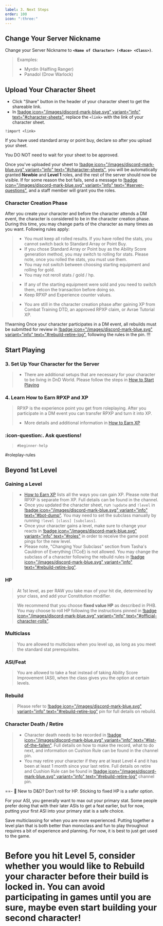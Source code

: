 ```yaml
---
label: 3. Next Steps
order: 100
icon: ":three:"
---
```


## Change Your Server Nickname
Change your Server Nickname to **`<Name of Character> (<Race> <Class>)`**.

> Examples:
> - Myrdin (Halfling Ranger) 
> - Panadol (Drow Warlock)

## Upload Your Character Sheet
- Click "Share" button in the header of your character sheet to get the shareable link. 
- In [!badge icon="/images/discord-mark-blue.svg" variant="info" text="#character-sheets"](https://discord.com/channels/512870694883950598/512872392377499661), replace the `<link>` with the link of your character sheet.

```
!import <link>
```

If you have used standard array or point buy, declare so after you upload your sheet. 

You DO NOT need to wait for your sheet to be approved.

Once you've uploaded your sheet to [!badge icon="/images/discord-mark-blue.svg" variant="info" text="#character-sheets"](https://discord.com/channels/512870694883950598/512872392377499661), you will be automatically granted **Newbie** and **Level 1** roles, and the rest of the server should now be visible. If for some reason the bot fails, send a message to [!badge icon="/images/discord-mark-blue.svg" variant="info" text="#server-questions"](https://discord.com/channels/512870694883950598/546725434608451584), and a staff member will grant you the roles.

### Character Creation Phase

After you create your character and before the character attends a DM event, the character is considered to be in the character creation phase. During this time, you may change parts of the character as many times as you want. Following rules apply:

> - You must keep all rolled results. If you have rolled the stats, you cannot switch back to Standard Array or Point Buy.
> - If you chose Standard Array or Point buy as the Ability Score generation method, you may switch to rolling for stats. Please note, once you rolled the stats, you must use them.
> - You may not switch between choosing starting equipment and rolling for gold.
> - You may not reroll stats / gold / hp.

> - If any of the starting equipment were sold and you need to switch them, retcon the transaction before doing so.
> - Keep RPXP and Experience counter values.

> - You are still in the character creation phase after gaining XP from Combat Training DTD, an approved RPXP claim, or Avrae Tutorial XP.

!!!warning 
Once your character participates in a DM event, all rebuilds must be submitted for review in [!badge icon="/images/discord-mark-blue.svg" variant="info" text="#rebuild-retire-log"](https://discord.com/channels/512870694883950598/542953099560615946), following the rules in the pin.
!!!

## Start Playing

### 3. Set Up Your Character for the Server
> - There are additional setups that are necessary for your character to be living in DnD World. Please follow the steps in ⁠[How to Start Playing](/start-playing/start-playing/)

### 4. Learn How to Earn RPXP and XP
> RPXP is the experience point you get from roleplaying. After you participate in a DM event you can transfer RPXP and turn it into XP. 
> - More details and additional information in [How to Earn XP](/start-playing/earn-xp/)

### :icon-question:. Ask questions!
> `⁠#beginner-help`

#roleplay-rules

## Beyond 1st Level

### Gaining a Level

> - [How to Earn XP](/start-playing/earn-xp/) lists all the ways you can gain XP. Please note that RPXP is separate from XP. Full details can be found in the channel.
> - Once you updated the character sheet, run `!update` and `!level` in [!badge icon="/images/discord-mark-blue.svg" variant="info" text="#bot-dump"](https://discord.com/channels/512870694883950598/519131071502221313). You may need to set the subclass manually by running `!level [class] [subclass]`.
> - Once your character gains a level, make sure to change your reacts in [!badge icon="/images/discord-mark-blue.svg" variant="info" text="#roles"](https://discord.com/channels/512870694883950598/535365321134178324) in order to receive the game post pings for the new level.
> - Please note, "Changing Your Subclass" section from Tasha's Cauldron of Everything (TCoE) is not allowed. You may change the subclass of a character following the rebuild rules in [!badge icon="/images/discord-mark-blue.svg" variant="info" text="#rebuild-retire-log"](https://discord.com/channels/512870694883950598/542953099560615946).

### HP

> At 1st level, as per RAW you take max of your hit die, determined by your class, and add your Constitution modifier.

> We recommend that you choose **fixed value HP** as described in PHB. You may choose to roll HP following the instructions pinned in [!badge icon="/images/discord-mark-blue.svg" variant="info" text="#official-character-rolls"](https://discord.com/channels/512870694883950598/513963351567499264).

### Multiclass

> You are allowed to multiclass when you level up, as long as you meet the standard stat prerequisites.

### ASI/Feat

> You are allowed to take a feat instead of taking Ability Score Improvement (ASI), when the class gives you the option at certain levels.

### Rebuild

> Please refer to [!badge icon="/images/discord-mark-blue.svg" variant="info" text="#rebuild-retire-log"](https://discord.com/channels/512870694883950598/542953099560615946) pin for full details on rebuild.

### Character Death / Retire

> - Character death needs to be recorded in [!badge icon="/images/discord-mark-blue.svg" variant="info" text="#list-of-the-fallen"](https://discord.com/channels/512870694883950598/544159624790671391). Full details on how to make the record, what to do next, and information on Cushion Rule can be found in the channel pin.
> - You may retire your character if they are at least Level 4 and it has been at least 1 month since your last retire. Full details on retire and Cushion Rule can be found in [!badge icon="/images/discord-mark-blue.svg" variant="info" text="#rebuild-retire-log"](https://discord.com/channels/512870694883950598/542953099560615946) channel pin.

==- :beginner: New to D&D?
Don't roll for HP. Sticking to fixed HP is a safer option.

For your ASI, you generally want to max out your primary stat. Some people prefer doing that with their later ASIs to get a feat earlier, but for now, putting your first ASI into your primary stat is a safe choice.

Save multiclassing for when you are more experienced. Putting together a level plan that is both better than monoclass and fun to play throughout requires a bit of experience and planning. For now, it is best to just get used to the game.

Before you hit Level 5, consider whether you would like to Rebuild your character before their build is locked in. You can avoid participating in games until you are sure, maybe even start building your second character!
===